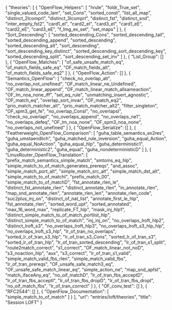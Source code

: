{
    "theories": [
        {
            "OpenFlow_Helpers": [
                "hrule",
                "foldr_True_set",
                "single_valued_code_lam",
                "set_Cons",
                "sorted_const",
                "list_all_map",
                "distinct_2lcomprI",
                "distinct_3lcomprI",
                "distinct_fst",
                "distinct_snd",
                "inter_empty_fst2",
                "card1_eI",
                "card2_eI",
                "card3_eI",
                "card1_eE",
                "card2_eE",
                "card3_eE",
                "f_Img_ex_set",
                "set_maps"
            ]
        },
        {
            "Sort_Descending": [
                "sorted_descending_Cons",
                "sorted_descending_tail",
                "sorted_descending_append",
                "sorted_descending",
                "sorted_descending_alt",
                "sort_descending",
                "sort_descending_key_distinct",
                "sorted_descending_sort_descending_key",
                "sorted_descending_split",
                "sort_descending_set_inv"
            ]
        },
        {
            "List_Group": []
        },
        {
            "OpenFlow_Matches": [
                "of_safe_unsafe_match_eq",
                "of_match_fields_safe_eq",
                "OF_match_fields_alt",
                "of_match_fields_safe_eq2"
            ]
        },
        {
            "OpenFlow_Action": []
        },
        {
            "Semantics_OpenFlow": [
                "check_no_overlap_alt",
                "no_overlap_not_unefined",
                "OF_match_linear_ne_Undefined",
                "OF_match_linear_append",
                "OF_match_linear_match_allsameaction",
                "OF_lm_noa_none_iff",
                "set_eq_rule",
                "unmatching_insert_agnostic",
                "OF_match_eq",
                "overlap_sort_invar",
                "OF_match_eq2",
                "prio_match_matcher_alt",
                "prio_match_matcher_alt2",
                "filter_singleton",
                "OF_spm3_get_fe",
                "no_overlap_ConsI",
                "no_overlapsI",
                "check_no_overlapI",
                "no_overlaps_append",
                "no_overlaps_ne1",
                "no_overlaps_defeq",
                "OF_lm_noa_none",
                "OF_spm3_noa_none",
                "no_overlaps_not_unefined"
            ]
        },
        {
            "OpenFlow_Serialize": []
        },
        {
            "Featherweight_OpenFlow_Comparison": [
                "guha_table_semantics_ex2res",
                "guha_umstaendlich",
                "guha_matched_rule_inversion",
                "guha_equal_Action",
                "guha_equal_NoAction",
                "guha_equal_hlp",
                "guha_deterministic1",
                "guha_deterministic2",
                "guha_equal",
                "guha_nondeterministicD"
            ]
        },
        {
            "LinuxRouter_OpenFlow_Translation": [
                "prefix_match_semantics_simple_match",
                "smtoms_eq_hlp",
                "simple_match_to_of_match_generates_prereqs",
                "and_assoc",
                "simple_match_port_alt",
                "simple_match_src_alt",
                "simple_match_dst_alt",
                "simple_match_to_of_matchI",
                "prefix_match_00",
                "simple_match_to_of_matchD",
                "fst_annotate_rlen_le",
                "distinct_fst_annotate_rlen",
                "distinct_annotate_rlen",
                "in_annotate_rlen",
                "map_snd_annotate_rlen",
                "annotate_rlen_len",
                "annotate_rlen_code",
                "suc2plus_inj_on",
                "distinct_of_nat_list",
                "annotate_first_le_hlp",
                "fst_annotate_rlen",
                "sorted_word_upt",
                "sorted_annotated",
                "max_16_word_max",
                "replicate_FT_hlp",
                "mask_inj_hlp1",
                "distinct_simple_match_to_of_match_portlist_hlp",
                "distinct_simple_match_to_of_match",
                "inj_inj_on",
                "no_overlaps_lroft_hlp2",
                "distinct_lroft_s3",
                "no_overlaps_lroft_hlp3",
                "no_overlaps_lroft_s3_hlp_hlp",
                "no_overlaps_lroft_s3_hlp",
                "lr_of_tran_no_overlaps",
                "sorted_lr_of_tran_s3_hlp",
                "lr_of_tran_s3_Cons",
                "sorted_lr_of_tran_s3",
                "sorted_lr_of_tran_hlp",
                "lr_of_tran_sorted_descending",
                "lr_of_tran_s1_split",
                "route2match_correct",
                "s1_correct",
                "OF_match_linear_not_noD",
                "s3_noaction_hlp",
                "aux",
                "s3_correct",
                "lr_of_tran_s1_valid",
                "simple_match_valid_fbs_rlen",
                "simple_match_valid_fbs",
                "lr_of_tran_prereqs",
                "OF_unsafe_safe_match3_eq",
                "OF_unsafe_safe_match_linear_eq",
                "simple_action_ne",
                "map_snd_apfst",
                "match_ifaceAny_eq",
                "no_oif_matchD",
                "lr_of_tran_fbs_acceptD",
                "lr_of_tran_fbs_acceptI",
                "lr_of_tran_fbs_dropD",
                "lr_of_tran_fbs_dropI",
                "no_oif_match_fbs",
                "lr_of_tran_correct"
            ]
        },
        {
            "OF_conv_test": []
        },
        {
            "RFC2544": []
        },
        {
            "OpenFlow_Documentation": [
                "simple_match_to_of_match"
            ]
        }
    ],
    "url": "entries/loft/theories",
    "title": "Session LOFT"
}